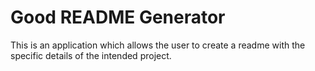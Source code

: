 # Good README Generator

This is an application which allows the user to create a readme with the specific details of the intended project. 

